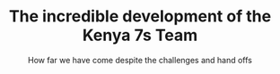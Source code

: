---
layout: post
title: The incredible development of the Kenya 7s Team
subtitle: How far we have come despite the challenges and hand offs
tags: [series, 7s, Kenya, rugby, Africa]
---